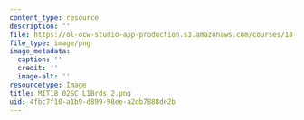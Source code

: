 ```yaml
---
content_type: resource
description: ''
file: https://ol-ocw-studio-app-production.s3.amazonaws.com/courses/18-02sc-multivariable-calculus-fall-2010/4fbc7f10a1b9d89998eea2db7888de2b_MIT18_02SC_L1Brds_2.png
file_type: image/png
image_metadata:
  caption: ''
  credit: ''
  image-alt: ''
resourcetype: Image
title: MIT18_02SC_L1Brds_2.png
uid: 4fbc7f10-a1b9-d899-98ee-a2db7888de2b
---
```

